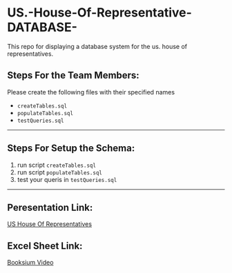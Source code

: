 # US.-House-Of-Representative-DATABASE-
This repo for displaying a database system for the us. house of representatives.

## Steps For the Team Members:

Please create the following files with their specified names

- `createTables.sql`
- `populateTables.sql`
- `testQueries.sql`

<hr>

## Steps For Setup the Schema:

1. run script `createTables.sql`
2. run script `populateTables.sql`
3. test your queris in `testQueries.sql`

<hr>

## Peresentation Link:

<a href="https://drive.google.com/file/d/1mqTCYwKsd6AaaFCL0KmNnnBetRWoKyi_/view?usp=drive_link">US House Of Representatives</a>

## Excel Sheet Link:

<a href="https://drive.google.com/file/d/1b_-Ari9ZEWUaBGBpfkMzn1tUT7ya0Nli/view?usp=sharing">Booksium Video</a>

